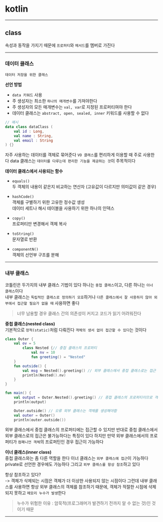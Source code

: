 # kotlin
---
## class
속성과 동작을 가지기 때문에 `프로퍼티`와 `메서드`를 멤버로 가진다

---
### 데이터 클래스
```
데이터 저장을 위한 클래스
```
**선언 방법**   
- `data 키워드` 사용
- 주 생성자는 최소한 `하나의 매개변수`를 가져야한다
- 주 생성자의 모든 매개변수는 `val, var`로 지정된 프로퍼티여야 한다
- 데이터 클래스는 `abstract, open, sealed, inner` 키워드를 사용할 수 없다
```kotlin
// 예시
data class dataClass (
    val id : Long,
    val name : String,
    val email : String
) {}
```

자주 사용하는 데이터를 객체로 묶어준다
`VO 클래스`를 편리하게 이용할 때 주로 사용한다
data 클래스는 `데이터를 다루는데 편리한 기능을 제공하는 것`이 주목적이다

**데이터 클래스에서 사용되는 함수**   
 - `equals()`   
 두 객체의 내용이 같은지 비교하는 연산자 (고유값이 다르지만 의미값이 같은 경우)

 - `hashCode()`   
 객체를 구별하기 위한 고유한 정수값 생성   
 데이터 세트나 해시 테이블을 사용하기 위한 하나의 인덱스
 - `copy()`   
 프로퍼티만 변경해서 객체 복사   
 - `toString()`   
 문자열로 반환   
 - `componentN()`   
 객체의 선언부 구조를 분해

 ---
 ### 내부 클래스
 코틀린은 두가지의 내부 클래스 기법이 있다 하나는 `중첩 클래스`이고, 다른 하나는 `이너 클래스`이다    
 내부 클래스는 `독립적인 클래스로 정의하기 모호`하거나 `다른 클래스에서 잘 사용하지 않아 외부에서 접근할 필요가 없을 때` 사용하면 좋다
> 너무  남용할 경우 클래스 간의 의존성이 커지고 코드가 읽기 어려워진다

**중첩 클래스(nested class)**   
기본적으로 `정적(static)`처럼 다뤄진다
`객체의 생서 없이 접근할 수 있다`는 것이다   
```kotlin
class Outer {
	val ov = 5
		class Nested {// 중첩 클래스의 프로퍼티
			val nv = 10
			fun greeting() = "Nested"
	}
	fun outside() {
		val msg = Nested().greeting() // 외부 클래스에서 중첩 클래스로는 접근 가능
		println(Nested().nv)
	}
}

fun main() {
	val output = Outer.Nested().greeting() // 중첩 클래스의 프로퍼티이므로 객체 생성 없이 접근 가능
	println(output)

	Outer.outside() // 오류 외부 클래스는 객체를 생성해야함
	val outer = Outer()
	println(outer.outside())
```
외부 클래스에서 중첩 클래스의 프로퍼티에는 접근할 수 있지만 반대로 중첩 클래스에서 외부 클래스로의 접근은 불가능하다는 특징이 있다
하지만 만약 외부 클래스에서의 프로퍼티가 `컴패니언 객체`의 프로퍼틴인 경우 접근이 가능하다

**이너 클래스(inner class)**   
중첩 클래스와는 좀 다른 역할을 한다
이너 클래스는 `외부 클래스에 접근`이 가능하다
private로 선언한 경우에도 가능하다
그리고 `외부 클래스를 항상 참조`하고 있다

항상 참조하고 있다?   
->
객체가 삭제되는 시점은 객체가 더 이상한 사용되지 않는 시점이다
그런데 내부 클래스를 사용하면 항상 외부 클래스의 객체를 참조하기 때문에, 객체가 적절한 시점에 삭제되지 못하고 `메모리 누수가 발생`한다

> 누수가 위험한 이유 : 암묵적(프로그래머가 발견하기 전까지 알 수 없는 것)인 것이기 때문
---